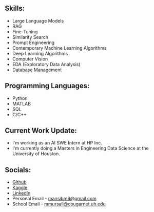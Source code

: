 

## Skills: 
* Large Language Models
* RAG
* Fine-Tuning
* Similarity Search
* Prompt Engineering
* Contemporary Machine Learning Algorithms
* Deep Learning Algorithms
* Computer Vision
* EDA (Exploratory Data Analysis)
* Database Management

## Programming Languages:
* Python
* MATLAB
* SQL
* C/C++

## Current Work Update:
* I'm working as an AI SWE Intern at HP Inc.
* I'm currently doing a Masters in Engineering Data Science at the University of Houston.

## Socials: 
* [Github](https://github.com/mansibm6)
* [Kaggle](https://www.kaggle.com/mansibmursalin)
* [LinkedIn](https://www.linkedin.com/in/mansibm6/)
* Personal Email - mansibm6@gmail.com
* School Email - mmursali@cougarnet.uh.edu
